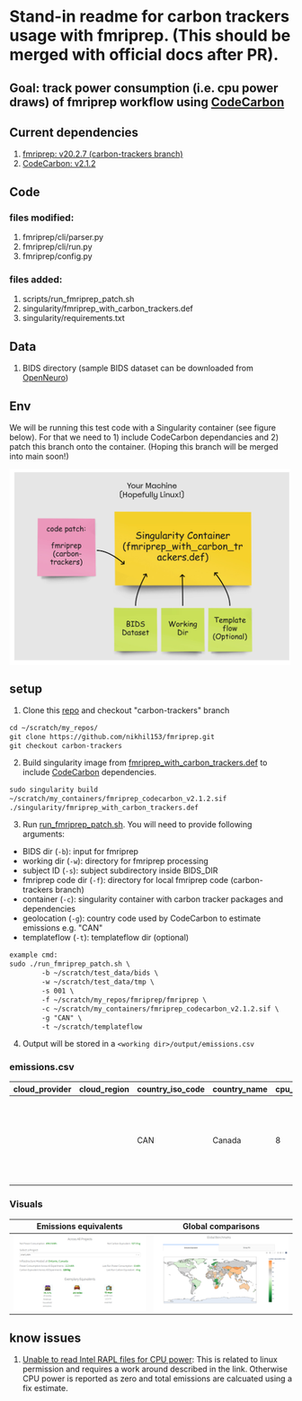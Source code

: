 # Stand-in readme for carbon trackers usage with fmriprep. (This should be merged with official docs after PR). 

## Goal: track power consumption (i.e. cpu power draws) of fmriprep workflow using [CodeCarbon](https://mlco2.github.io/codecarbon/index.html)

## Current dependencies
1. [fmriprep: v20.2.7 (carbon-trackers branch)](https://github.com/nikhil153/fmriprep/tree/carbon-trackers)
2. [CodeCarbon: v2.1.2](https://mlco2.github.io/codecarbon/index.html)

## Code 
### files modified:
1. fmriprep/cli/parser.py
2. fmriprep/cli/run.py
3. fmriprep/config.py

### files added:
1. scripts/run_fmriprep_patch.sh
2. singularity/fmriprep_with_carbon_trackers.def
3. singularity/requirements.txt

## Data
1. BIDS directory (sample BIDS dataset can be downloaded from [OpenNeuro](https://openneuro.org/))

## Env
We will be running this test code with a Singularity container (see figure below). For that we need to 1) include CodeCarbon dependancies and 2) patch this branch onto the container. (Hoping this branch will be merged into main soon!)

<img src="./fmriprep_carbon_trackers.jpg" alt="Drawing" align="middle" width="500px"/>


## setup 
1. Clone this [repo](https://github.com/nikhil153/fmriprep/tree/carbon-trackers) and checkout "carbon-trackers" branch

```
cd ~/scratch/my_repos/
git clone https://github.com/nikhil153/fmriprep.git
git checkout carbon-trackers
```

2. Build singularity image from [fmriprep_with_carbon_trackers.def](./fmriprep_with_carbon_trackers.def) to include [CodeCarbon](https://mlco2.github.io/codecarbon/index.html) dependencies. 

```
sudo singularity build ~/scratch/my_containers/fmriprep_codecarbon_v2.1.2.sif ./singularity/fmriprep_with_carbon_trackers.def
```

3. Run [run_fmriprep_patch.sh](../scripts/run_fmriprep_patch.sh). You will need to provide following arguments:
- BIDS dir (`-b`): input for fmriprep
- working dir (`-w`): directory for fmriprep processing
- subject ID (`-s`): subject subdirectory inside BIDS_DIR
- fmriprep code dir (`-f`): directory for local fmriprep code (carbon-trackers branch)
- container (`-c`): singularity container with carbon tracker packages and dependencies
- geolocation (`-g`): country code used by CodeCarbon to estimate emissions e.g. "CAN"
- templateflow (`-t`): templateflow dir (optional)


```
example cmd: 
sudo ./run_fmriprep_patch.sh \
        -b ~/scratch/test_data/bids \
        -w ~/scratch/test_data/tmp \
        -s 001 \
        -f ~/scratch/my_repos/fmriprep/fmriprep \
        -c ~/scratch/my_containers/fmriprep_codecarbon_v2.1.2.sif \
        -g "CAN" \
        -t ~/scratch/templateflow

```

4. Output will be stored in a `<working dir>/output/emissions.csv`

### emissions.csv

| cloud_provider | cloud_region | country_iso_code | country_name | cpu_count | cpu_energy            | cpu_model                                | cpu_power          | duration           | emissions              | emissions_rate        | energy_consumed        | gpu_count | gpu_energy | gpu_model | gpu_power | latitude | longitude | on_cloud | os                                                      | project_name | python_version | ram_energy            | ram_power         | ram_total_size    | region | run_id                               | timestamp           | tracking_mode |
|----------------|--------------|------------------|--------------|-----------|-----------------------|------------------------------------------|--------------------|--------------------|------------------------|-----------------------|------------------------|-----------|------------|-----------|-----------|----------|-----------|----------|---------------------------------------------------------|--------------|----------------|-----------------------|-------------------|-------------------|--------|--------------------------------------|---------------------|---------------|
|                |              | CAN              | Canada       | 8         | 0.00012 | Intel(R) Core(TM) i7-8650U CPU @ 1.90GHz | 12.60793 | 37.45153 | 2.80218e-05 | 0.00074 | 0.00021 |           | 0          |           | 0.0       |          |           | N        | Linux-4.15.0-144-generic-x86_64-with-debian-stretch-sid | codecarbon   | 3.7.1          | 9.0859e-05 | 8.73427 | 23.29138 |        | 9982d15a-f5fc-41c5-95e6-d04c9b993b4b | 2022-06-11T22:54:34 | machine       |


### Visuals
|Emissions equivalents|Global comparisons|
|----------------|--------------|
| <img src="./CodeCarbon_example_emissions.png" alt="Drawing" align="middle" width="350px"/> | <img src="./CodeCarbon_example_global.png" alt="Drawing" align="middle" width="350px"/> |

## know issues
1. [Unable to read Intel RAPL files for CPU power](https://github.com/mlco2/codecarbon/issues/244): This is related to linux permission and requires a work around described in the link. Otherwise CPU power is reported as zero and total emissions are calcuated using a fix estimate. 
